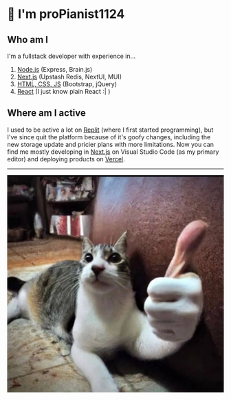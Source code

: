 # 👋 I'm proPianist1124

## Who am I
I&apos;m a fullstack developer with experience in…
1. [Node.js](https://nodejs.org/en) (Express, Brain.js)
2. [Next.js](https://nextjs.org) (Upstash Redis, NextUI, MUI)
3. [HTML, CSS, JS](https://developer.mozilla.org/en-US/docs/Glossary/HTML5) (Bootstrap, jQuery)
4. [React](https://react.dev) (I just know plain React :| )

## Where am I active
I used to be active a lot on [Replit](https://replit.com) (where I first started programming), but I've since quit the platform because of it's goofy changes, including the new storage update and pricier plans with more limitations. Now you can find me mostly developing in [Next.js](https://nextjs.org) on Visual Studio Code (as my primary editor) and deploying products on [Vercel](https://vercel.com).

---
![Cat Giving Creepy Thumbs Up!](public/cat.png "Cat Thumbs Up")